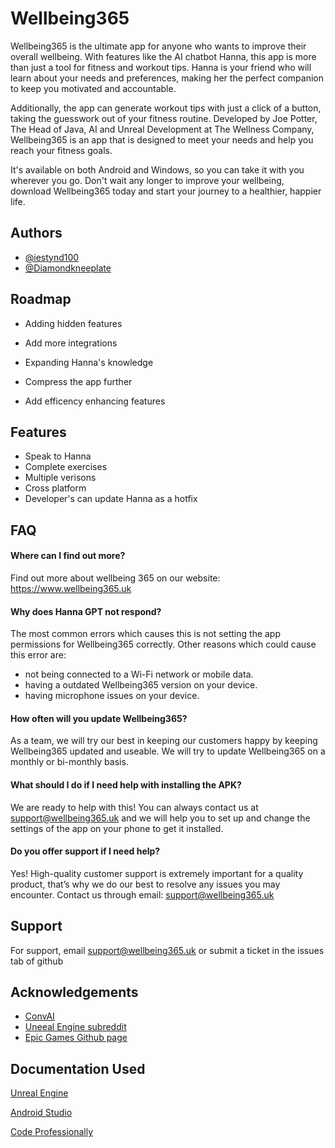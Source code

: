 
# Wellbeing365

Wellbeing365 is the ultimate app for anyone who wants to improve their overall wellbeing. With features like the AI chatbot Hanna, this app is more than just a tool for fitness and workout tips. Hanna is your friend who will learn about your needs and preferences, making her the perfect companion to keep you motivated and accountable.

Additionally, the app can generate workout tips with just a click of a button, taking the guesswork out of your fitness routine. Developed by Joe Potter, The Head of Java, AI and Unreal Development at The Wellness Company, Wellbeing365 is an app that is designed to meet your needs and help you reach your fitness goals.
 
It's available on both Android and Windows, so you can take it with you wherever you go. Don't wait any longer to improve your wellbeing, download Wellbeing365 today and start your journey to a healthier, happier life.


## Authors

- [@iestynd100](https://www.github.com/octokatherine)
- [@Diamondkneeplate](https://github.com/Diamondkneeplate)


## Roadmap

- Adding hidden features

- Add more integrations

- Expanding Hanna's knowledge

- Compress the app further

- Add efficency enhancing features


## Features

- Speak to Hanna
- Complete exercises
- Multiple verisons
- Cross platform
- Developer's can update Hanna as a hotfix


## FAQ

#### Where can I find out more?

Find out more about wellbeing 365 on our website: https://www.wellbeing365.uk

#### Why does Hanna GPT not respond?

The most common errors which causes this is not setting the app permissions for Wellbeing365 correctly.
Other reasons which could cause this error are:
- not being connected to a Wi-Fi network or mobile data.
- having a outdated Wellbeing365 version on your device.
- having microphone issues on your device.

#### How often will you update Wellbeing365?

As a team, we will try our best in keeping our customers happy by keeping Wellbeing365 updated and useable.
We will try to update Wellbeing365 on a monthly or bi-monthly basis.

#### What should I do if I need help with installing the APK?

We are ready to help with this! You can always contact us at support@wellbeing365.uk and we will help you to set up and change the settings of the app on your phone to get it installed.

#### Do you offer support if I need help?

Yes! High-quality customer support is extremely important for a quality product, that’s why we do our best to resolve any issues you may encounter. Contact us through email: support@wellbeing365.uk 


## Support

For support, email support@wellbeing365.uk or submit a ticket in the issues tab of github


## Acknowledgements

 - [ConvAI](https://awesomeopensource.com/project/elangosundar/awesome-README-templates)
 - [Uneeal Engine subreddit](https://github.com/matiassingers/awesome-readme)
 - [Epic Games Github page](https://bulldogjob.com/news/449-how-to-write-a-good-readme-for-your-github-project)


## Documentation Used

[Unreal Engine](https://docs.unrealengine.com/4.27/en-US/)

[Android Studio](https://developer.android.com/docs)

[Code Professionally](https://www.codeprofessionally.com/)
